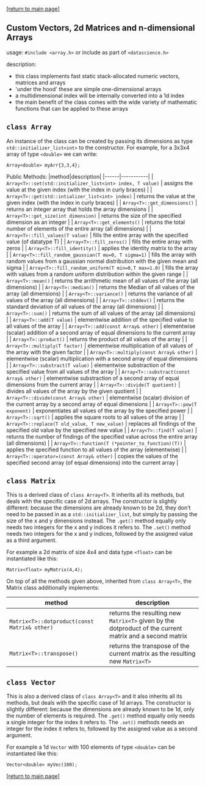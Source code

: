 [[return to main page]](../../../README.md)
## Custom Vectors, 2d Matrices and n-dimensional Arrays
usage: `#include <array.h>` or include as part of `<datascience.h>`

description:
- this class implements fast static stack-allocated numeric vectors, matrices and arrays
- 'under the hood' these are simple one-dimensional arrays
- a multidimensional index will be internally converted into a 1d index
- the main benefit of the class comes with the wide variety of mathematic functions that can be applied to these arrays

## `class Array`
An instance of the class can be created by passing its dimensions as type `std::initializer_list<int>` to the constructor.
For example, for a 3x3x4 array of type `<double>` we can write:
```
Array<double> myArr{3,3,4};
```
Public Methods:
|method|description|
|------|-----------|
| `Array<T>::set(std::initializer_list<int> index, T value)` | assigns the value at the given index (with the index in curly braces) |
| `Array<T>::get(std::intializer_list<int> index)` | returns the value at the given index (with the index in curly braces) |
| `Array<T>::get_dimensions()` | returns an integer array that holds the array dimensions |
| `Array<T>::get_size(int dimension)` | returns the size of the specified dimension as an integer |
| `Array<T>::get_elements()` | returns the total number of elements of the entire array (all dimensions) |
| `Array<T>::fill_values(T value)` | fills the entire array with the specified value (of datatype T) |
| `Array<T>::fill_zeros()` | fills the entire array with zeros |
| `Array<T>::fill_identity()` | applies the identity matrix to the array |
| `Array<T>::fill_random_gaussian(T mu=0, T sigma=1)` | fills the array with random values from a gaussian normal distribution with the given mean and sigma |
| `Array<T>::fill_random_uniform(T min=0,T max=1.0)` | fills the array with values from a random uniform distribution within the given range |
| `Array<T>::mean()` | returns the arrithmetic mean of all values of the array (all dimensions) |
| `Array<T>::median()` | returns the Median of all values of the array (all dimensions) |
| `Array<T>::variance()` | returns the variance of all values of the array (all dimensions) |
| `Array<T>::stddev()` | returns the standard deviation of all values of the array (all dimensions) |
| `Array<T>::sum()` | returns the sum of all values of the array (all dimensions) |
| `Array<T>::add(T value)` | elementwise addition of the specified value to all values of the array |
| `Array<T>::add(const Array& other)` | elementwise (scalar) addition of a second array of equal dimensions to the current array |
| `Array<T>::product()` | returns the product of all values of the array |
| `Array<T>::multiply(T factor)` | elementwise multiplication of all values of the array with the given factor |
| `Array<T>::multiply(const Array& other)` | elementwise (scalar) multiplication with a second array of equal dimensions |
| `Array<T>::substract(T value)` | elementwise substraction of the specified value from all values of the array |
| `Array<T>::substract(const Array& other)` | elementwise substraction of a second array of equal dimensions from the current array |
| `Array<T>::divide(T quotient)` | divides all values of the array by the given quotient |
| `Array<T>::divide(const Array& other)` | elementwise (scalar) division of the current array by a second array of equal dimensions |
| `Array<T>::pow(T exponent)` | exponentiates all values of the array by the specified power |
| `Array<T>::sqrt()` | applies the square roots to all values of the array |
| `Array<T>::replace(T old_value, T new_value)` | replaces all findings of the specified old value by the specified new value |
| `Array<T>::find(T value)` | returns the number of findings of the specified value across the entire array (all dimensions) |
| `Array<T>::function(T (*pointer_to_function)(T))` | applies the specified function to all values of the array (elementwise) |
| `Array<T>::operator=(const Array& other)` | copies the values of the specified second array (of equal dimensions) into the current array |

## `class Matrix`
This is a derived class of `class Array<T>`. It inherits all its methods, but deals with the specific case of 2d arrays.
The constructor is slightly different: because the dimensions are already known to be 2d, they don't need to be passed in as a `std::initializer_list`, but simply by passing the size of the x and y dimensions instead.
The `.get()` method equally only needs two integers for the x and y indices it refers to.
The `.set()` method needs two integers for the x and y indices, followed by the assigned value as a third argument.

For example a 2d matrix of size 4x4 and data type `<float>` can be instantiated like this:
```
Matrix<float> myMatrix(4,4);
```
On top of all the methods given above, inherited from `class Array<T>`, the Matrix class additionally implements:

|method|description|
|------|-----------|
|`Matrix<T>::dotproduct(const Matrix& other)`|returns the resulting new `Matrix<T>` given by the dotproduct of the current matrix and a second matrix|
|`Matrix<T>::transpose()`|returns the transpose of the current matrix as the resulting new `Matrix<T>`|

## `class Vector`
This is also a derived class of `class Array<T>` and it also inherits all its methods, but deals with the specific case of 1d arrays.
The constructor is slightly different: because the dimensions are already known to be 1d, only the number of elements is required.
The `.get()` method equally only needs a single integer for the index it refers to.
The `.set()` methods needs an integer for the index it refers to, followed by the assigned value as a second argument.

For example a 1d `Vector` with 100 elements of type `<double>` can be instantiated like this:
```
Vector<double> myVec(100);
```

[[return to main page]](../../../README.md)